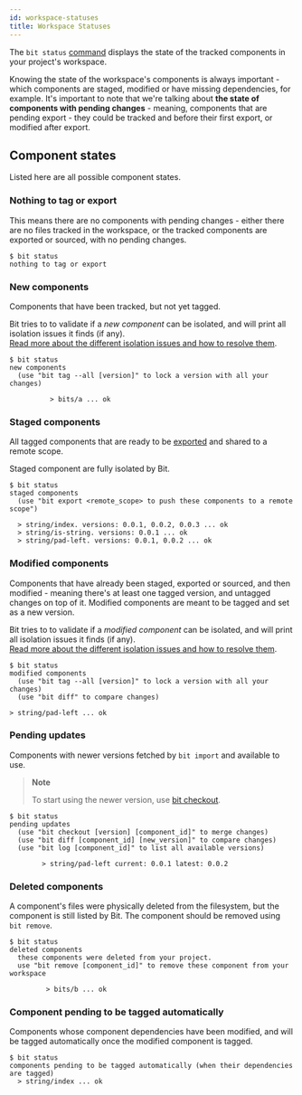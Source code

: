 ```yaml
---
id: workspace-statuses
title: Workspace Statuses
---
```


The `bit status` [command](/docs/apis/cli-all#status) displays the state of the tracked components in your project's workspace.

Knowing the state of the workspace's components is always important - which components are staged, modified or have missing dependencies, for example.
It's important to note that we're talking about **the state of components with pending changes** - meaning, components that are pending export - they could be tracked and before their first export, or modified after export.

## Component states

Listed here are all possible component states.

### Nothing to tag or export

This means there are no components with pending changes - either there are no files tracked in the workspace, or the tracked components are exported or sourced, with no pending changes.

```shell
$ bit status
nothing to tag or export
```

### New components

Components that have been tracked, but not yet tagged.

Bit tries to to validate if a _new component_ can be isolated, and will print all isolation issues it finds (if any).  
[Read more about the different isolation issues and how to resolve them](/docs/add-and-isolate-components#isolation-errors).

```shell
$ bit status
new components
  (use "bit tag --all [version]" to lock a version with all your changes)

          > bits/a ... ok
```

### Staged components

All tagged components that are ready to be [exported](/docs/apis/cli-all#export) and shared to a remote scope.

Staged component are fully isolated by Bit.

```shell
$ bit status
staged components
  (use "bit export <remote_scope> to push these components to a remote scope")

  > string/index. versions: 0.0.1, 0.0.2, 0.0.3 ... ok
  > string/is-string. versions: 0.0.1 ... ok
  > string/pad-left. versions: 0.0.1, 0.0.2 ... ok
```

### Modified components

Components that have already been staged, exported or sourced, and then modified - meaning there's at least one tagged version, and untagged changes on top of it.
Modified components are meant to be tagged and set as a new version.

Bit tries to to validate if a _modified component_ can be isolated, and will print all isolation issues it finds (if any).  
[Read more about the different isolation issues and how to resolve them](/docs/add-and-isolate-components#isolation-errors).

```shell
$ bit status
modified components
  (use "bit tag --all [version]" to lock a version with all your changes)
  (use "bit diff" to compare changes)

> string/pad-left ... ok
```

### Pending updates

Components with newer versions fetched by `bit import` and available to use.

> **Note**
>
> To start using the newer version, use [bit checkout](/docs/apis/cli-all#checkout).

```shell
$ bit status
pending updates
  (use "bit checkout [version] [component_id]" to merge changes)
  (use "bit diff [component_id] [new_version]" to compare changes)
  (use "bit log [component_id]" to list all available versions)

        > string/pad-left current: 0.0.1 latest: 0.0.2
```

### Deleted components

A component's files were physically deleted from the filesystem, but the component is still listed by Bit. The component should be removed using `bit remove`.

```shell
$ bit status
deleted components
  these components were deleted from your project.
  use "bit remove [component_id]" to remove these component from your workspace

         > bits/b ... ok
```

### Component pending to be tagged automatically

Components whose component dependencies have been modified, and will be tagged automatically once the modified component is tagged.

```shell
$ bit status
components pending to be tagged automatically (when their dependencies are tagged)
  > string/index ... ok
```
